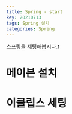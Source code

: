 ```yaml
---
title: Spring - start
key: 20210713
tags: Spring 설치
categories: Spring
---
```


스프링을 세팅해봅시다.t

# 메이븐 설치

# 이클립스 세팅